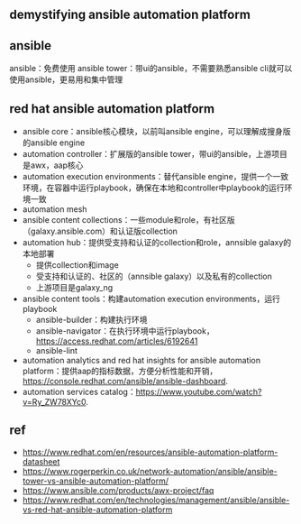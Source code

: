 


## demystifying ansible automation platform












## ansible

ansible：免费使用
ansible tower：带ui的ansible，不需要熟悉ansible cli就可以使用ansible，更易用和集中管理


## red hat ansible automation platform

- ansible core：ansible核心模块，以前叫ansible engine，可以理解成搜身版的ansible engine
- automation controller：扩展版的ansible tower，带ui的ansible，上游项目是awx，aap核心
- automation execution environments：替代ansible engine，提供一个一致环境，在容器中运行playbook，确保在本地和controller中playbook的运行环境一致
- automation mesh
- ansible content collections：一些module和role，有社区版（galaxy.ansible.com）和认证版collection
- automation hub：提供受支持和认证的collection和role，annsible galaxy的本地部署
  - 提供collection和image
  - 受支持和认证的、社区的（annsible galaxy）以及私有的collection
  - 上游项目是galaxy_ng
- ansible content tools：构建automation execution environments，运行playbook
  - ansible-builder：构建执行环境
  - ansible-navigator：在执行环境中运行playbook，https://access.redhat.com/articles/6192641
  - ansible-lint
- automation analytics and red hat insights for ansible automation platform：提供aap的指标数据，方便分析性能和开销， https://console.redhat.com/ansible/ansible-dashboard.
- automation services catalog：https://www.youtube.com/watch?v=Ry_ZW78XYc0.


## ref

- https://www.redhat.com/en/resources/ansible-automation-platform-datasheet
- https://www.rogerperkin.co.uk/network-automation/ansible/ansible-tower-vs-ansible-automation-platform/
- https://www.ansible.com/products/awx-project/faq
- https://www.redhat.com/en/technologies/management/ansible/ansible-vs-red-hat-ansible-automation-platform
